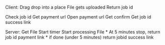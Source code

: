 Client:
Drag drop into a place
File gets uploaded
Return job id

Check job id
Get payment url
Open payment url
Get confirm
Get job id success link


Server:
Get File
Start timer
Start processing File
                * At 5 minutes stop, return job id payment link
                * if done (under 5 minutes)
return jobid success link